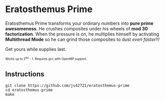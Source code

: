 Eratosthemus Prime
==================
Eratosthemus Prime transforms your ordinary numbers into __pure prime awesomeness__.
He crushes composites under his wheels of __mod 30 factorization__.
When the pressure is on, he multiplies himself by activating __Multithread Mode__
so he can grind those composites to dust *even faster!!!*

Get yours while supplies last.

<sub><sup>Works up to 2<sup>64</sup> - 1. Requires gcc with OpenMP support.</sup></sub>

Instructions
------------
```
git clone https://github.com/js42721/eratosthemus-prime
cd eratosthemus-prime
make
```